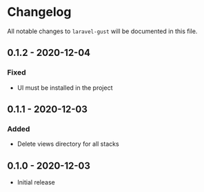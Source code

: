 # Changelog

All notable changes to `laravel-gust` will be documented in this file.

## 0.1.2 - 2020-12-04

### Fixed

- UI must be installed in the project

## 0.1.1 - 2020-12-03

### Added

- Delete views directory for all stacks

## 0.1.0 - 2020-12-03

- Initial release
